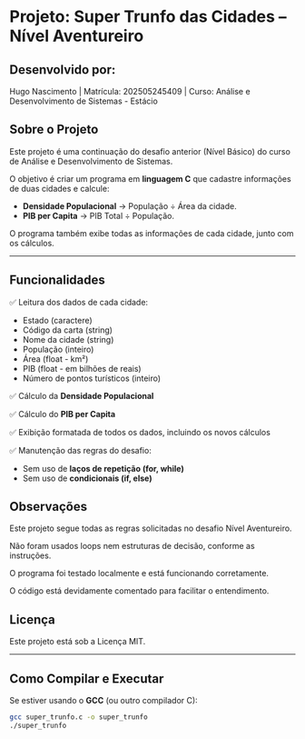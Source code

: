 # Projeto: Super Trunfo das Cidades – Nível Aventureiro

## Desenvolvido por:
Hugo Nascimento | Matrícula: 202505245409 | Curso: Análise e Desenvolvimento de Sistemas - Estácio

## Sobre o Projeto

Este projeto é uma continuação do desafio anterior (Nível Básico) do curso de Análise e Desenvolvimento de Sistemas.

O objetivo é criar um programa em **linguagem C** que cadastre informações de duas cidades e calcule:

- **Densidade Populacional** → População ÷ Área da cidade.
- **PIB per Capita** → PIB Total ÷ População.

O programa também exibe todas as informações de cada cidade, junto com os cálculos.

---

## Funcionalidades

✅ Leitura dos dados de cada cidade:  
- Estado (caractere)  
- Código da carta (string)  
- Nome da cidade (string)  
- População (inteiro)  
- Área (float - km²)  
- PIB (float - em bilhões de reais)  
- Número de pontos turísticos (inteiro)

✅ Cálculo da **Densidade Populacional**

✅ Cálculo do **PIB per Capita**

✅ Exibição formatada de todos os dados, incluindo os novos cálculos

✅ Manutenção das regras do desafio:  
- Sem uso de **laços de repetição (for, while)**  
- Sem uso de **condicionais (if, else)**

## Observações
Este projeto segue todas as regras solicitadas no desafio Nível Aventureiro.

Não foram usados loops nem estruturas de decisão, conforme as instruções.

O programa foi testado localmente e está funcionando corretamente.

O código está devidamente comentado para facilitar o entendimento.

## Licença
Este projeto está sob a Licença MIT.

---

## Como Compilar e Executar

Se estiver usando o **GCC** (ou outro compilador C):

```bash
gcc super_trunfo.c -o super_trunfo
./super_trunfo
